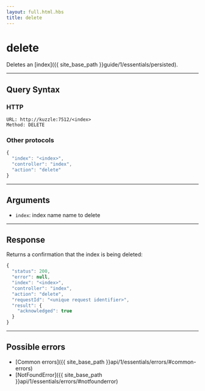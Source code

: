```yaml
---
layout: full.html.hbs
title: delete
---
```


# delete

Deletes an [index]({{ site_base_path }}guide/1/essentials/persisted).

---

## Query Syntax

### HTTP

```http
URL: http://kuzzle:7512/<index>
Method: DELETE
```

### Other protocols


```js
{
  "index": "<index>",
  "controller": "index",
  "action": "delete"
}
```

---

## Arguments

* `index`: index name name to delete

---

## Response

Returns a confirmation that the index is being deleted:

```js
{
  "status": 200,
  "error": null,
  "index": "<index>",
  "controller": "index",
  "action": "delete",
  "requestId": "<unique request identifier>",
  "result": {
    "acknowledged": true
  }
}
```

---

## Possible errors

- [Common errors]({{ site_base_path }}api/1/essentials/errors/#common-errors)
- [NotFoundError]({{ site_base_path }}api/1/essentials/errors/#notfounderror)
